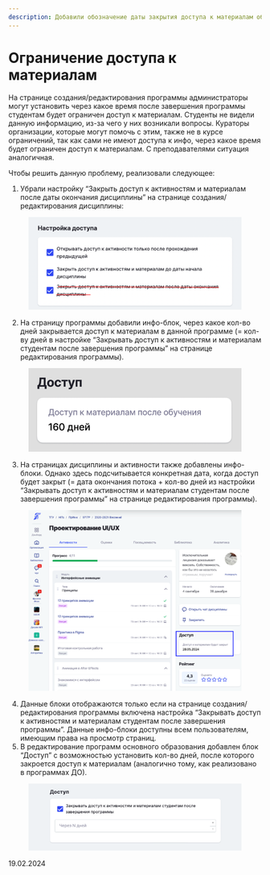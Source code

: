 ```yaml
---
description: Добавили обозначение даты закрытия доступа к материалам обучения
---
```


# Ограничение доступа к материалам

На странице создания/редактирования программы администраторы могут установить через какое время после завершения программы студентам будет ограничен доступ к материалам. Студенты не видели данную информацию, из-за чего у них возникали вопросы. Кураторы организации, которые могут помочь с этим, также не в курсе ограничений, так как сами не имеют доступа к инфо, через какое время будет ограничен доступ к материалам. С преподавателями ситуация аналогичная.

Чтобы решить данную проблему, реализовали следующее:

1. Убрали настройку “Закрыть доступ к активностям и материалам после даты окончания дисциплины” на странице создания/редактирования дисциплины:

<figure><img src="../../.gitbook/assets/image (882).png" alt=""><figcaption></figcaption></figure>

2. На страницу программы добавили инфо-блок, через какое кол-во дней закрывается доступ к материалам в данной программе (= кол-ву дней в настройке “Закрывать доступ к активностям и материалам студентам после завершения программы” на странице редактирования программы).

<figure><img src="../../.gitbook/assets/image (883).png" alt=""><figcaption></figcaption></figure>

3. На страницах дисциплины и активности также добавлены инфо-блоки. Однако здесь подсчитывается конкретная дата, когда доступ будет закрыт (= дата окончания потока + кол-во дней из настройки “Закрывать доступ к активностям и материалам студентам после завершения программы” на странице редактирования программы).

<figure><img src="../../.gitbook/assets/image (884).png" alt=""><figcaption></figcaption></figure>

4. Данные блоки отображаются только если на странице создания/редактирования программы включена настройка “Закрывать доступ к активностям и материалам студентам после завершения программы”. Данные инфо-блоки доступны всем пользователям, имеющим права на просмотр страниц.
5. В редактирование программ основного образования добавлен блок “Доступ” с возможностью установить кол-во дней, после которого закроется доступ к материалам (аналогично тому, как реализовано в программах ДО).

<figure><img src="../../.gitbook/assets/image (885).png" alt=""><figcaption></figcaption></figure>

19.02.2024
